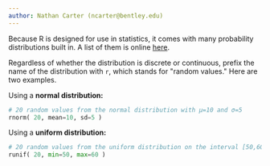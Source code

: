 ```yaml
---
author: Nathan Carter (ncarter@bentley.edu)
---
```


Because R is designed for use in statistics,
it comes with many probability distributions built in.
A list of them is online [here](https://cran.r-project.org/doc/manuals/r-release/R-intro.html#Probability-distributions).

Regardless of whether the distribution is discrete or continuous,
prefix the name of the distribution with `r`, which stands for "random values."
Here are two examples.

Using a **normal distribution:**

```python
# 20 random values from the normal distribution with μ=10 and σ=5
rnorm( 20, mean=10, sd=5 )
```

Using a **uniform distribution:**

```python
# 20 random values from the uniform distribution on the interval [50,60]
runif( 20, min=50, max=60 )
```
